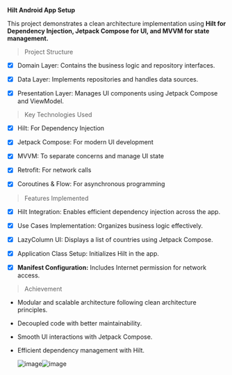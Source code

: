**Hilt Android App Setup**

This project demonstrates a clean architecture implementation using **Hilt for Dependency Injection, Jetpack Compose for UI, and MVVM for state management.**

> Project Structure

- [x] Domain Layer: Contains the business logic and repository interfaces.

- [x] Data Layer: Implements repositories and handles data sources.

- [x] Presentation Layer: Manages UI components using Jetpack Compose and ViewModel.

> Key Technologies Used

- [x] Hilt: For Dependency Injection

- [x] Jetpack Compose: For modern UI development

- [x] MVVM: To separate concerns and manage UI state

- [x] Retrofit: For network calls

- [x] Coroutines & Flow: For asynchronous programming

> Features Implemented

- [x] Hilt Integration: Enables efficient dependency injection across the app.

- [x] Use Cases Implementation: Organizes business logic effectively.

- [x] LazyColumn UI: Displays a list of countries using Jetpack Compose.

- [x] Application Class Setup: Initializes Hilt in the app.

- [x] **Manifest Configuration:** Includes Internet permission for network access.

> Achievement

- Modular and scalable architecture following clean architecture principles.
- Decoupled code with better maintainability.
- Smooth UI interactions with Jetpack Compose.
- Efficient dependency management with Hilt.

  ![image](https://github.com/user-attachments/assets/6bc233c4-77a2-4726-914d-ba3214800069)![image](https://github.com/user-attachments/assets/5f01e924-9713-4da7-9bf4-a7482074aa72)

